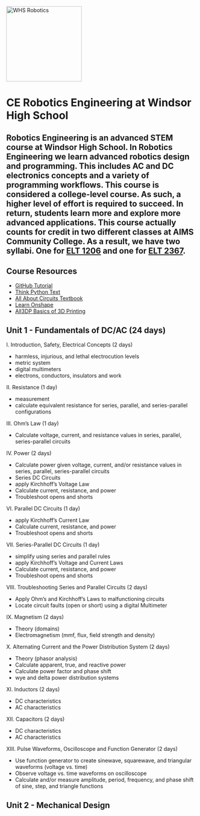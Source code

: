 <img src="https://github.com/stcline/CE_Robotics_Engineering/assets/22602103/75f21e8b-a5cd-4daa-9669-0489722330d3" alt="WHS Robotics" style="width:200px;"/>

# CE Robotics Engineering at Windsor High School
Robotics Engineering is an advanced STEM course at Windsor High School.  In Robotics Engineering we learn advanced robotics design and programming.  This includes AC and DC electronics concepts and a variety of programming workflows. This course is considered a college-level course.  As such, a higher level of effort is required to succeed.  In return, students learn more and explore more advanced applications.  This course actually counts for credit in two different classes at AIMS Community College.  As a result, we have two syllabi.  One for [ELT 1206](https://docs.google.com/document/d/1Biod8wcFw0iRQinYHzQm_V2zSI5m91SE) and one for [ELT 2367](https://docs.google.com/document/d/1BrcbYQADkq09YwFwaTwt0EPK6RKOWthN/edit?usp=sharing&ouid=102571509710008495868&rtpof=true&sd=true).
----
## Course Resources

- [GitHub Tutorial](https://docs.github.com/en/get-started/quickstart/hello-world)
- [Think Python Text](https://greenteapress.com/thinkpython/html/index.html)
- [All About Circuits Textbook](https://www.allaboutcircuits.com/textbook/)
- [Learn Onshape](https://learn.onshape.com/)
- [All3DP Basics of 3D Printing](https://all3dp.com/2/3d-printing-for-beginners-all-you-need-to-know-to-get-started/)

## Unit 1 - Fundamentals of DC/AC (24 days)

I.	Introduction, Safety, Electrical Concepts (2 days)
 - harmless, injurious, and lethal electrocution levels
 - metric system
 - digital multimeters
 - electrons, conductors, insulators and work

II.	Resistance (1 day)
  - measurement
  - calculate equivalent resistance for series, parallel, and series-parallel configurations

III.	Ohm’s Law (1 day)
  - Calculate voltage, current, and resistance values in series, parallel, series-parallel circuits

IV.	Power (2 days)
  - Calculate power given voltage, current, and/or resistance values in series, parallel, series-parallel circuits
  - Series DC Circuits
  - apply Kirchhoff’s Voltage Law
  - Calculate current, resistance, and power
  - Troubleshoot opens and shorts

VI.	Parallel DC Circuits (1 day)
  - apply Kirchhoff’s Current Law
  - Calculate current, resistance, and power
  - Troubleshoot opens and shorts

VII.	Series-Parallel DC Circuits (1 day)
  - simplify using series and parallel rules
  - apply Kirchhoff’s Voltage and Current Laws
  - Calculate current, resistance, and power
  - Troubleshoot opens and shorts

VIII.	Troubleshooting Series and Parallel Circuits (2 days)
  - Apply Ohm’s and Kirchhoff’s Laws to malfunctioning circuits
  - Locate circuit faults (open or short) using a digital Multimeter

IX.	Magnetism (2 days)
  - Theory (domains)
  - Electromagnetism (mmf, flux, field strength and density)

X. Alternating Current and the Power Distribution System (2 days)
  - Theory (phasor analysis)
  - Calculate apparent, true, and reactive power
  - Calculate power factor and phase shift
  - wye and delta power distribution systems

XI.	Inductors (2 days)
  - DC characteristics
  - AC characteristics

XII.	Capacitors (2 days)
  - DC characteristics
  - AC characteristics

XIII.	Pulse Waveforms, Oscilloscope and Function Generator (2 days)
  - Use function generator to create sinewave, squarewave, and triangular waveforms (voltage vs. time)
  - Observe voltage vs. time waveforms on oscilloscope
  - Calculate and/or measure amplitude, period, frequency, and phase shift of sine, step, and triangle functions


## Unit 2 - Mechanical Design


